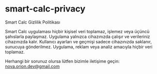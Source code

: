 # smart-calc-privacy

Smart Calc Gizlilik Politikası

Smart Calc uygulaması hiçbir kişisel veri toplamaz, işlemez veya üçüncü şahıslarla paylaşmaz. Uygulama yalnızca cihazınızda çalışır ve verileriniz cihazınızda kalır.
Kullanıcı ayarları ve geçmişi sadece cihazınızda saklanır, sunucuya gönderilmez.
Uygulama, reklam veya analiz amacıyla hiçbir veri toplamaz.

Herhangi bir sorunuz olursa lütfen bizimle iletişime geçin: nova.orion.dev@gmail.com
